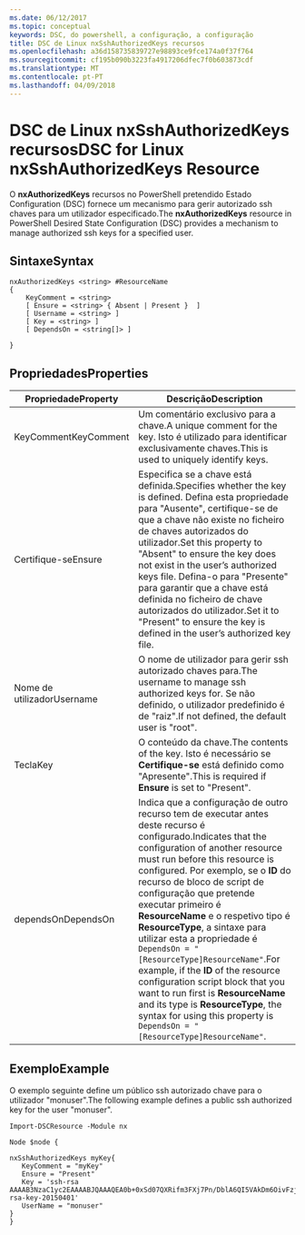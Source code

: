 ```yaml
---
ms.date: 06/12/2017
ms.topic: conceptual
keywords: DSC, do powershell, a configuração, a configuração
title: DSC de Linux nxSshAuthorizedKeys recursos
ms.openlocfilehash: a36d158735839727e98893ce9fce174a0f37f764
ms.sourcegitcommit: cf195b090b3223fa4917206dfec7f0b603873cdf
ms.translationtype: MT
ms.contentlocale: pt-PT
ms.lasthandoff: 04/09/2018
---
```

# <a name="dsc-for-linux-nxsshauthorizedkeys-resource"></a><span data-ttu-id="861f8-103">DSC de Linux nxSshAuthorizedKeys recursos</span><span class="sxs-lookup"><span data-stu-id="861f8-103">DSC for Linux nxSshAuthorizedKeys Resource</span></span>

<span data-ttu-id="861f8-104">O **nxAuthorizedKeys** recursos no PowerShell pretendido Estado Configuration (DSC) fornece um mecanismo para gerir autorizado ssh chaves para um utilizador especificado.</span><span class="sxs-lookup"><span data-stu-id="861f8-104">The **nxAuthorizedKeys** resource in PowerShell Desired State Configuration (DSC) provides a mechanism to manage authorized ssh keys for a specified user.</span></span>

## <a name="syntax"></a><span data-ttu-id="861f8-105">Sintaxe</span><span class="sxs-lookup"><span data-stu-id="861f8-105">Syntax</span></span>

```
nxAuthorizedKeys <string> #ResourceName
{
    KeyComment = <string>
    [ Ensure = <string> { Absent | Present }  ]
    [ Username = <string> ]
    [ Key = <string> ]
    [ DependsOn = <string[]> ]

}
```

## <a name="properties"></a><span data-ttu-id="861f8-106">Propriedades</span><span class="sxs-lookup"><span data-stu-id="861f8-106">Properties</span></span>

|  <span data-ttu-id="861f8-107">Propriedade</span><span class="sxs-lookup"><span data-stu-id="861f8-107">Property</span></span> |  <span data-ttu-id="861f8-108">Descrição</span><span class="sxs-lookup"><span data-stu-id="861f8-108">Description</span></span> |
|---|---|
| <span data-ttu-id="861f8-109">KeyComment</span><span class="sxs-lookup"><span data-stu-id="861f8-109">KeyComment</span></span>| <span data-ttu-id="861f8-110">Um comentário exclusivo para a chave.</span><span class="sxs-lookup"><span data-stu-id="861f8-110">A unique comment for the key.</span></span> <span data-ttu-id="861f8-111">Isto é utilizado para identificar exclusivamente chaves.</span><span class="sxs-lookup"><span data-stu-id="861f8-111">This is used to uniquely identify keys.</span></span>|
| <span data-ttu-id="861f8-112">Certifique-se</span><span class="sxs-lookup"><span data-stu-id="861f8-112">Ensure</span></span>| <span data-ttu-id="861f8-113">Especifica se a chave está definida.</span><span class="sxs-lookup"><span data-stu-id="861f8-113">Specifies whether the key is defined.</span></span> <span data-ttu-id="861f8-114">Defina esta propriedade para "Ausente", certifique-se de que a chave não existe no ficheiro de chaves autorizados do utilizador.</span><span class="sxs-lookup"><span data-stu-id="861f8-114">Set this property to "Absent" to ensure the key does not exist in the user’s authorized keys file.</span></span> <span data-ttu-id="861f8-115">Defina-o para "Presente" para garantir que a chave está definida no ficheiro de chave autorizados do utilizador.</span><span class="sxs-lookup"><span data-stu-id="861f8-115">Set it to "Present" to ensure the key is defined in the user’s authorized key file.</span></span>|
| <span data-ttu-id="861f8-116">Nome de utilizador</span><span class="sxs-lookup"><span data-stu-id="861f8-116">Username</span></span>| <span data-ttu-id="861f8-117">O nome de utilizador para gerir ssh autorizado chaves para.</span><span class="sxs-lookup"><span data-stu-id="861f8-117">The username to manage ssh authorized keys for.</span></span> <span data-ttu-id="861f8-118">Se não definido, o utilizador predefinido é de "raiz".</span><span class="sxs-lookup"><span data-stu-id="861f8-118">If not defined, the default user is "root".</span></span>|
| <span data-ttu-id="861f8-119">Tecla</span><span class="sxs-lookup"><span data-stu-id="861f8-119">Key</span></span>| <span data-ttu-id="861f8-120">O conteúdo da chave.</span><span class="sxs-lookup"><span data-stu-id="861f8-120">The contents of the key.</span></span> <span data-ttu-id="861f8-121">Isto é necessário se **Certifique-se** está definido como "Apresente".</span><span class="sxs-lookup"><span data-stu-id="861f8-121">This is required if **Ensure** is set to "Present".</span></span>|
| <span data-ttu-id="861f8-122">dependsOn</span><span class="sxs-lookup"><span data-stu-id="861f8-122">DependsOn</span></span> | <span data-ttu-id="861f8-123">Indica que a configuração de outro recurso tem de executar antes deste recurso é configurado.</span><span class="sxs-lookup"><span data-stu-id="861f8-123">Indicates that the configuration of another resource must run before this resource is configured.</span></span> <span data-ttu-id="861f8-124">Por exemplo, se o **ID** do recurso de bloco de script de configuração que pretende executar primeiro é **ResourceName** e o respetivo tipo é **ResourceType**, a sintaxe para utilizar esta a propriedade é `DependsOn = "[ResourceType]ResourceName"`.</span><span class="sxs-lookup"><span data-stu-id="861f8-124">For example, if the **ID** of the resource configuration script block that you want to run first is **ResourceName** and its type is **ResourceType**, the syntax for using this property is `DependsOn = "[ResourceType]ResourceName"`.</span></span>|

## <a name="example"></a><span data-ttu-id="861f8-125">Exemplo</span><span class="sxs-lookup"><span data-stu-id="861f8-125">Example</span></span>

<span data-ttu-id="861f8-126">O exemplo seguinte define um público ssh autorizado chave para o utilizador "monuser".</span><span class="sxs-lookup"><span data-stu-id="861f8-126">The following example defines a public ssh authorized key for the user "monuser".</span></span>

```
Import-DSCResource -Module nx

Node $node {

nxSshAuthorizedKeys myKey{
   KeyComment = "myKey"
   Ensure = "Present"
   Key = 'ssh-rsa AAAAB3NzaC1yc2EAAAABJQAAAQEA0b+0xSd07QXRifm3FXj7Pn/DblA6QI5VAkDm6OivFzj3U6qGD1VJ6AAxWPCyMl/qhtpRtxZJDu/TxD8AyZNgc8aN2CljN1hOMbBRvH2q5QPf/nCnnJRaGsrxIqZjyZdYo9ZEEzjZUuMDM5HI1LA9B99k/K6PK2Bc1NLivpu7nbtVG2tLOQs+GefsnHuetsRMwo/+c3LtwYm9M0XfkGjYVCLO4CoFuSQpvX6AB3TedUy6NZ0iuxC0kRGg1rIQTwSRcw+McLhslF0drs33fw6tYdzlLBnnzimShMuiDWiT37WqCRovRGYrGCaEFGTG2e0CN8Co8nryXkyWc6NSDNpMzw== rsa-key-20150401'
   UserName = "monuser"
}
}
```